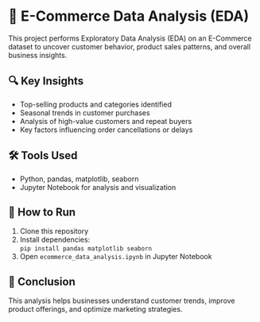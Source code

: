 # 🛒 E-Commerce Data Analysis (EDA)

This project performs Exploratory Data Analysis (EDA) on an E-Commerce dataset to uncover customer behavior, product sales patterns, and overall business insights.

## 🔍 Key Insights
- Top-selling products and categories identified
- Seasonal trends in customer purchases
- Analysis of high-value customers and repeat buyers
- Key factors influencing order cancellations or delays

## 🛠 Tools Used
- Python, pandas, matplotlib, seaborn
- Jupyter Notebook for analysis and visualization

## 📂 How to Run
1. Clone this repository
2. Install dependencies:  
   `pip install pandas matplotlib seaborn`
3. Open `ecommerce_data_analysis.ipynb` in Jupyter Notebook

## 📌 Conclusion
This analysis helps businesses understand customer trends, improve product offerings, and optimize marketing strategies.
